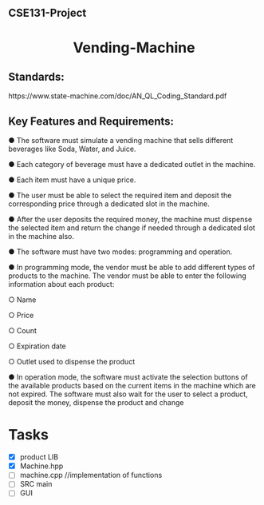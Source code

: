 ## CSE131-Project
<h1 align="center" id="title">Vending-Machine</h1>
 
<h2>Standards:</h2>
https://www.state-machine.com/doc/AN_QL_Coding_Standard.pdf

<h2>Key Features and Requirements:</h2>
● The software must simulate a vending machine that sells different beverages
like Soda, Water, and Juice.

● Each category of beverage must have a dedicated outlet in the machine.

● Each item must have a unique price.

● The user must be able to select the required item and deposit the
corresponding price through a dedicated slot in the machine.

● After the user deposits the required money, the machine must
dispense the selected item and return the change if needed through a
dedicated slot in the machine also.

● The software must have two modes: programming and operation.

● In programming mode, the vendor must be able to add different types of
products to the machine. The vendor must be able to enter the following
information about each product:

○ Name

○ Price

○ Count

○ Expiration date

○ Outlet used to dispense the product

● In operation mode, the software must activate the selection buttons of the
available products based on the current items in the machine which are not
expired. The software must also wait for the user to select a product, deposit
the money, dispense the product and change

# Tasks 
- [x] product LIB
- [x] Machine.hpp
- [ ] machine.cpp //implementation of functions
- [ ] SRC main
- [ ] GUI
